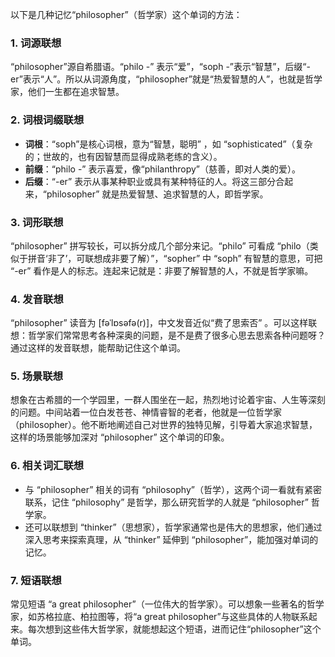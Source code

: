 以下是几种记忆“philosopher”（哲学家）这个单词的方法：

### 1. 词源联想
 “philosopher”源自希腊语。“philo -” 表示“爱”，“soph -”表示“智慧”，后缀“-er”表示“人”。所以从词源角度，“philosopher”就是“热爱智慧的人”，也就是哲学家，他们一生都在追求智慧。

### 2. 词根词缀联想
 - **词根**：“soph”是核心词根，意为“智慧，聪明” ，如 “sophisticated”（复杂的；世故的，也有因智慧而显得成熟老练的含义）。
 - **前缀**：“philo -” 表示喜爱，像“philanthropy”（慈善，即对人类的爱）。
 - **后缀**：“-er” 表示从事某种职业或具有某种特征的人。将这三部分合起来，“philosopher” 就是热爱智慧、追求智慧的人，即哲学家。

### 3. 词形联想
 “philosopher” 拼写较长，可以拆分成几个部分来记。“philo” 可看成 “philo（类似于拼音‘非了’，可联想成非要了解）”，“sopher” 中 “soph” 有智慧的意思，可把 “-er” 看作是人的标志。连起来记就是：非要了解智慧的人，不就是哲学家嘛。

### 4. 发音联想
 “philosopher” 读音为 [fəˈlɒsəfə(r)]，中文发音近似“费了思索否” 。可以这样联想：哲学家们常常思考各种深奥的问题，是不是费了很多心思去思索各种问题呀？通过这样的发音联想，能帮助记住这个单词。

### 5. 场景联想
想象在古希腊的一个学园里，一群人围坐在一起，热烈地讨论着宇宙、人生等深刻的问题。中间站着一位白发苍苍、神情睿智的老者，他就是一位哲学家（philosopher）。他不断地阐述自己对世界的独特见解，引导着大家追求智慧，这样的场景能够加深对 “philosopher” 这个单词的印象。

### 6. 相关词汇联想
 - 与 “philosopher” 相关的词有 “philosophy”（哲学），这两个词一看就有紧密联系，记住 “philosophy” 是哲学，那么研究哲学的人就是 “philosopher” 哲学家。
 - 还可以联想到 “thinker”（思想家），哲学家通常也是伟大的思想家，他们通过深入思考来探索真理，从 “thinker” 延伸到 “philosopher”，能加强对单词的记忆。

### 7. 短语联想
常见短语 “a great philosopher”（一位伟大的哲学家）。可以想象一些著名的哲学家，如苏格拉底、柏拉图等，将“a great philosopher”与这些具体的人物联系起来。每次想到这些伟大哲学家，就能想起这个短语，进而记住“philosopher”这个单词。 